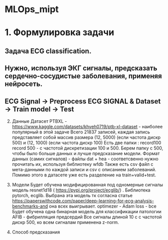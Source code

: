 # MLOps_mipt

# 1. Формулировка задачи
## Задача ECG classification. <br />
## Нужно, используя ЭКГ сигналы, предсказать сердечно-сосудистые заболевания, применяя нейросеть.
## ECG Signal -> Preprocess ECG SIGNAL & Dataset -> Train model -> Test

2. Данные
Датасет PTBXL - https://www.kaggle.com/datasets/khyeh0719/ptb-xl-dataset - наиболее популярный в этой задаче
Всего 21837 записей, каждая запись представляет собой массив размера (12, 5000) (если частота дискр 500) и (12, 1000) (если частота дискр 100)
Есть две папки : record100 record 500  - с частотой дискретизации 100 и 500. Берем папку с 500, чтобы было больше данных и лучше предсказание модели.
Формат данных (самих сигналов) - файлы dat + hea  - соответсвенно нужно прочитать их, используя библиотеку wfdb
Также есть csv файл с мета-данными по каждой записи и csv с описанием заболеваний.
Помимо этого в датасете уже есть разделение на train+valid+test.

3. Модели
Будет обучена модифицированная под одномерные сигналы модель resnet1d18 ( https://pypi.org/project/ecglib/) . Библиотека pytorch, ecglib.
Выбрана эта модель тк согласна статье https://paperswithcode.com/paper/deep-learning-for-ecg-analysis-benchmarks-and она всех выигрывает.
optimezer - Adam
loss - bce
Будет обучена одна бинарная модель для классификации патологии AFIB - фибрилляция предсердий
Все сигналы длиной 10 с с частотой дискр 500, ко всем сигналам применена z-norm.

4. Способ предсказания
   


   


